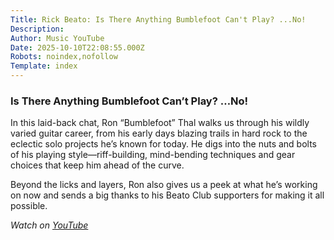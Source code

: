 ```yaml
---
Title: Rick Beato: Is There Anything Bumblefoot Can't Play? ...No!
Description: 
Author: Music YouTube
Date: 2025-10-10T22:08:55.000Z
Robots: noindex,nofollow
Template: index
---
```

<h3>
  
  
  Is There Anything Bumblefoot Can’t Play? …No!
</h3>

<p>In this laid-back chat, Ron “Bumblefoot” Thal walks us through his wildly varied guitar career, from his early days blazing trails in hard rock to the eclectic solo projects he’s known for today. He digs into the nuts and bolts of his playing style—riff-building, mind-bending techniques and gear choices that keep him ahead of the curve.</p>

<p>Beyond the licks and layers, Ron also gives us a peek at what he’s working on now and sends a big thanks to his Beato Club supporters for making it all possible.</p>

<p><em>Watch on <a href="https://www.youtube.com/watch?v=vPDUBXmZzow" rel="noopener noreferrer">YouTube</a></em></p>

